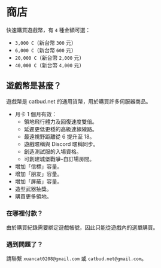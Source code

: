 # 商店
快速購買遊戲幣，有 `4` 種金額可選：
- `3,000 C`（新台幣 `300` 元）
- `6,000 C`（新台幣 `600` 元）
- `20,000 C`（新台幣 `2,000` 元）
- `40,000 C`（新台幣 `4,000` 元）

## 遊戲幣是甚麼？
遊戲幣是 catbud.net 的通用貨幣，用於購買許多伺服器商品。
- 月卡 1 個月有效：
    - 領地飛行體力及回復速度雙倍。
    - 延遲更低更穩的高級連線線路。
    - 最遠視野距離從 6 提升至 18。
    - 遊戲暱稱與 Discord 暱稱同步。
    - 創造測試服的入場資格。
    - 可創建城堡戰爭-自訂場房間。
- 增加「信標」容量。
- 增加「朋友」容量。
- 增加「屏蔽」容量。
- 造型武器抽獎。
- 購買更多領地。

### 在哪裡付款？
由於購買紀錄需要綁定遊戲帳號，因此只能從遊戲內的選單購買。

### 遇到問題了？
請聯繫 `xuancat0208@gmail.com` 或 `catbud.net@gmail.com`。